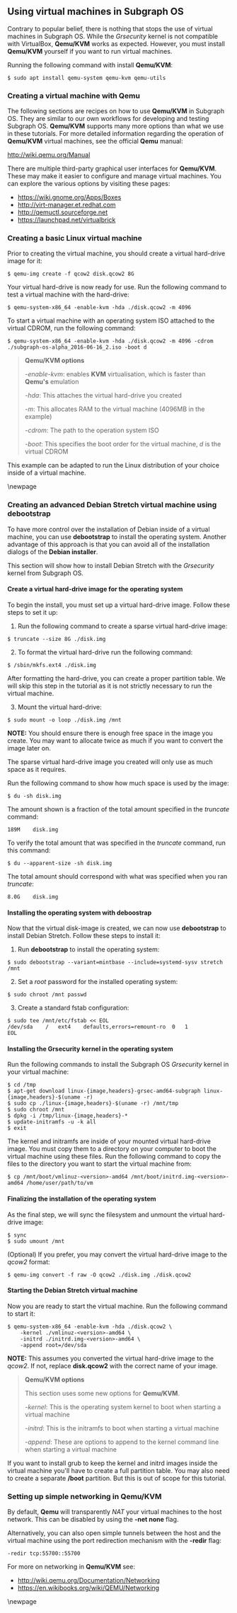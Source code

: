## Using virtual machines in Subgraph OS

Contrary to popular belief, there is nothing that stops the use of virtual 
machines in Subgraph OS. While the *Grsecurity* kernel is not compatible with 
VirtualBox, **Qemu/KVM** works as expected. However, you must install 
**Qemu/KVM** yourself if you want to run virtual machines.

Running the following command with install **Qemu/KVM**:
```{bash}
$ sudo apt install qemu-system qemu-kvm qemu-utils
```

### Creating a virtual machine with Qemu

The following sections are recipes  on how to use **Qemu/KVM** in Subgraph OS. 
They are similar to our own workflows for developing and testing Subgraph OS. 
**Qemu/KVM** supports many more options than what we use in these tutorials. 
For more detailed information regarding the operation of **Qemu/KVM**
virtual machines, see the official **Qemu** manual:

http://wiki.qemu.org/Manual

There are multiple third-party graphical user interfaces for **Qemu/KVM**. These 
may make it easier to configure and manage virtual machines. You can explore the
various options by visiting these pages:

* https://wiki.gnome.org/Apps/Boxes
* http://virt-manager.et.redhat.com
* http://qemuctl.sourceforge.net
* https://launchpad.net/virtualbrick

### Creating a basic Linux virtual machine

Prior to creating the virtual machine, you should create a virtual hard-drive 
image for it:

```{bash}
$ qemu-img create -f qcow2 disk.qcow2 8G
```

Your virtual hard-drive is now ready for use. Run the following command to
test a virtual machine with the hard-drive:

```{bash}
$ qemu-system-x86_64 -enable-kvm -hda ./disk.qcow2 -m 4096
```

To start a virtual machine with an operating system ISO attached to the virtual 
CDROM, run the following command:

```{bash}
$ qemu-system-x86_64 -enable-kvm -hda ./disk.qcow2 -m 4096 -cdrom ./subgraph-os-alpha_2016-06-16_2.iso -boot d
```

> **Qemu/KVM options**
>
> *-enable-kvm*: enables **KVM** virtualisation, which is faster than 
> **Qemu's** emulation
>
> *-hda*:  This attaches the virtual hard-drive you created
>
> *-m*: This allocates RAM to the virtual machine (4096MB in the example)
> 
> *-cdrom*: The path to the operation system ISO
>
> *-boot*: This specifies the boot order for the virtual machine, *d* is the
> virtual CDROM

This example can be adapted to run the Linux distribution of your choice inside of
a virtual machine.

\newpage

### Creating an advanced Debian Stretch virtual machine using debootstrap

To have more control over the installation of Debian inside of a virtual
machine, you can use **debootstrap** to install the operating system. Another
advantage of this approach is that you can avoid all of the installation dialogs
of the **Debian installer**.

This section will show how to install Debian Stretch with the *Grsecurity* 
kernel from Subgraph OS.

#### Create a virtual hard-drive image for the operating system

To begin the install, you must set up a virtual hard-drive image. Follow these
steps to set it up:

1. Run the following command to create a sparse virtual hard-drive image:
```{bash}
$ truncate --size 8G ./disk.img
```

2. To format the virtual hard-drive run the following command:
```{bash}
$ /sbin/mkfs.ext4 ./disk.img
```
After formatting the hard-drive, you can create a proper partition table. We
will skip this step in the tutorial as it is not strictly necessary to run the
virtual machine.

3. Mount the virtual hard-drive:
```{bash}
$ sudo mount -o loop ./disk.img /mnt
```

**NOTE:** You should ensure there is enough free space in the image you
create. You may want to allocate twice as much if you want to convert the image
later on.


The sparse virtual hard-drive image you created will only use as much space as
it requires.

Run the following command to show how much space is used by the image:

```{bash}
$ du -sh disk.img
```

The amount shown is a fraction of the total amount specified in the *truncate*
command:
```
189M	disk.img
```

To verify the total amount that was specified in the *truncate* command, run
this command:
```{bash}
$ du --apparent-size -sh disk.img
```

The total amount should correspond with what was specified when you ran  
*truncate*:
```
8.0G	disk.img

```

#### Installing the operating system with deboostrap

Now that the virtual disk-image is created, we can now use **debootstrap** to
install Debian Stretch. Follow these steps to install it:

1. Run **debootstrap** to install the operating system:
```{bash}
$ sudo debootstrap --variant=mintbase --include=systemd-sysv stretch /mnt
```

2. Set a *root* password for the installed operating system:
```{bash}
$ sudo chroot /mnt passwd
```

3. Create a standard fstab configuration:
```{bash}
$ sudo tee /mnt/etc/fstab << EOL
/dev/sda	/	ext4	defaults,errors=remount-ro	0	1
EOL
```

#### Installing the Grsecurity kernel in the operating system

Run the following commands to install the Subgraph OS *Grsecurity* kernel in 
your virtual machine:
```{bash}
$ cd /tmp
$ apt-get download linux-{image,headers}-grsec-amd64-subgraph linux-{image,headers}-$(uname -r)
$ sudo cp ./linux-{image,headers}-$(uname -r) /mnt/tmp
$ sudo chroot /mnt
$ dpkg -i /tmp/linux-{image,headers}-*
$ update-initramfs -u -k all
$ exit
```


The kernel and initramfs are inside of your mounted virtual hard-drive image. 
You must copy them to a directory on your computer to boot the virtual machine
using these files. Run the following command to copy the files to the directory
you want to start the virtual machine from:
```{bash}
$ cp /mnt/boot/vmlinuz-<version>-amd64 /mnt/boot/initrd.img-<version>-amd64 /home/user/path/to/vm
```

#### Finalizing the installation of the operating system

As the final step, we will sync the filesystem and unmount the virtual
hard-drive image:
```{bash}
$ sync
$ sudo umount /mnt
```

(Optional) If you prefer, you may convert the virtual hard-drive image to the
*qcow2* format:

```{bash}
$ qemu-img convert -f raw -O qcow2 ./disk.img ./disk.qcow2
```

#### Starting the Debian Stretch virtual machine

Now you are ready to start the virtual machine. Run the following command to
start it:

```{bash}
$ qemu-system-x86_64 -enable-kvm -hda ./disk.qcow2 \
	-kernel ./vmlinuz-<version>-amd64 \
	-initrd ./initrd.img-<version>-amd64 \
	-append root=/dev/sda
```
**NOTE:** This assumes you converted the virtual hard-drive image to the
*qcow2*. If not, replace **disk.qcow2** with the correct name of your image.

> **Qemu/KVM options**
> 
> This section uses some new options for **Qemu/KVM**.
>
> *-kernel*: This is the operating system kernel to boot when starting a virtual
> machine
>
> *-initrd*: This is the initramfs to boot when starting a virtual machine
>
> *-append*: These are options to append to the kernel command line when
> starting a virtual machine


If you want to install grub to keep the kernel and initrd images inside the 
virtual machine you'll have to create a full partition table. You may also need
to create a separate **/boot** partition. But this is out of scope for this 
tutorial.

### Setting up simple networking in Qemu/KVM

By default, **Qemu** will transparently *NAT* your virtual machines to the host 
network. This can be disabled by using the **-net none** flag.

Alternatively, you can also open simple tunnels between the host and the 
virtual machine using the port redirection mechanism with the **-redir** flag:

```
-redir tcp:55700::55700
```

For more on networking in **Qemu/KVM** see:

* http://wiki.qemu.org/Documentation/Networking
* https://en.wikibooks.org/wiki/QEMU/Networking

\newpage

